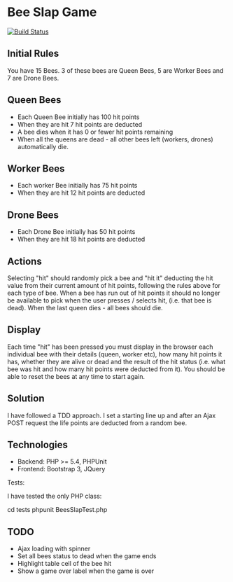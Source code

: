 Bee Slap Game
===============================

[![Build Status](https://travis-ci.org/andreafiori/bee-slap.svg)](https://travis-ci.org/andreafiori/bee-slap)

Initial Rules
-------------------------------

You have 15 Bees. 3 of these bees are Queen Bees, 5 are Worker Bees and 7 are Drone Bees.

Queen Bees
-------------------------------

- Each Queen Bee initially has 100 hit points
- When they are hit 7 hit points are deducted
- A bee dies when it has 0 or fewer hit points remaining
- When all the queens are dead - all other bees left (workers, drones) automatically die.

Worker Bees
-------------------------------

- Each worker Bee initially has 75 hit points
- When they are hit 12 hit points are deducted

Drone Bees
-------------------------------

- Each Drone Bee initially has 50 hit points
- When they are hit 18 hit points are deducted

Actions
-------------------------------

Selecting "hit" should randomly pick a bee and "hit it" deducting the hit value from their current amount of hit points, following the rules above for each type of bee. When a bee has run out of hit points it should no longer be available to pick when the user presses / selects hit, (i.e. that bee is dead). When the last queen dies - all bees should die.

Display
-------------------------------

Each time "hit" has been pressed you must display in the browser each individual bee with their details (queen, worker etc), how many hit points it has, whether they are alive or dead and the result of the hit status (i.e. what bee was hit and how many hit points were deducted from it). You should be able to reset the bees at any time to start again.


Solution
-------------------------------

I have followed a TDD approach. I set a starting line up and after an Ajax POST request the life points are deducted from a random bee.

Technologies
-------------------------------

- Backend: PHP >= 5.4, PHPUnit
- Frontend: Bootstrap 3, JQuery

Tests:

I have tested the only PHP class:

cd tests
phpunit BeesSlapTest.php

TODO
-------------------------------

- Ajax loading with spinner
- Set all bees status to dead when the game ends
- Highlight table cell of the bee hit
- Show a game over label when the game is over

